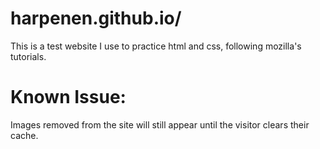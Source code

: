 # harpenen.github.io/
This is a test website I use to practice html and css, following mozilla's tutorials.
# Known Issue:
Images removed from the site will still appear until the visitor clears their cache.
